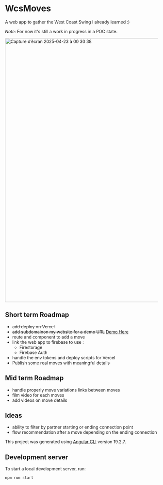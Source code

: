 # WcsMoves

A web app to gather the West Coast Swing I already learned :)

_Note_: For now it's still a work in progress in a POC state.

<img width="867" alt="Capture d’écran 2025-04-23 à 00 30 38" src="https://github.com/user-attachments/assets/5e4f1e33-21c0-4d92-8d10-1f3153cdec65" />

## Short term Roadmap

- ~~add deploy on Vercel~~
- ~~add subdomainon my website for a demo URL~~ [Demo Here](https://wcs.adrienmartinet.com/)
- route and component to add a move
- link the web app to firebase to use :
  - Firestorage
  - Firebase Auth
- handle the env tokens and deploy scripts for Vercel
- Publish some real moves with meaningful details

## Mid term Roadmap

- handle properly move variations links between moves
- film video for each moves
- add videos on move details

## Ideas

- ability to filter by partner starting or ending connection point
- flow recommendation after a move depending on the ending connection

This project was generated using [Angular CLI](https://github.com/angular/angular-cli) version 19.2.7.

## Development server

To start a local development server, run:

```bash
npm run start
```
